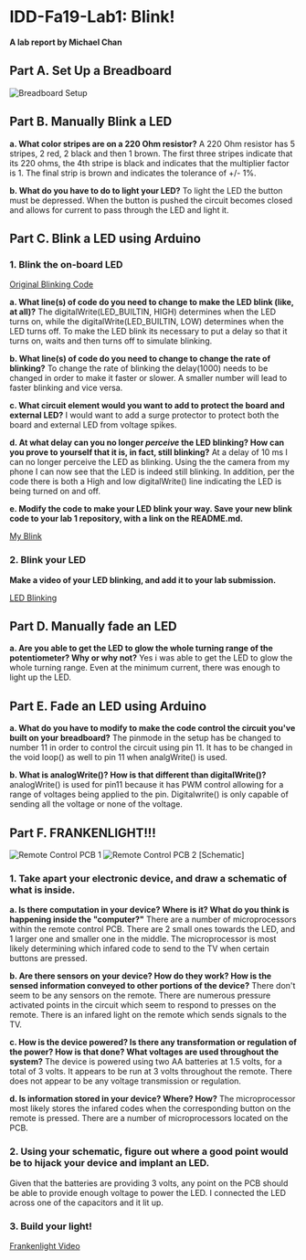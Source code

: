 # IDD-Fa19-Lab1: Blink!

**A lab report by Michael Chan**


## Part A. Set Up a Breadboard

![Breadboard Setup](https://github.com/mkc233/IDD-Fa19-Lab1/blob/master/Breadboard_Setup.jpg)


## Part B. Manually Blink a LED

**a. What color stripes are on a 220 Ohm resistor?**
A 220 Ohm resistor has 5 stripes, 2 red, 2 black and then 1 brown.  The first three stripes indicate that its 220 ohms, the 4th stripe is black and indicates that the multiplier factor is 1.  The final strip is brown and indicates the tolerance of +/- 1%.  
 
**b. What do you have to do to light your LED?**
To light the LED the button must be depressed.  When the button is pushed the circuit becomes closed and allows for current to pass through the LED and light it.

## Part C. Blink a LED using Arduino

### 1. Blink the on-board LED

[Original Blinking Code](https://github.com/mkc233/IDD-Fa19-Lab1/blob/master/code/originalBlinkCode)

**a. What line(s) of code do you need to change to make the LED blink (like, at all)?**
The digitalWrite(LED_BUILTIN, HIGH) determines when the LED turns on, while the digitalWrite(LED_BUILTIN, LOW) determines when the LED turns off.  To make the LED blink its necessary to put a delay so that it turns on, waits and then turns off to simulate blinking.

**b. What line(s) of code do you need to change to change the rate of blinking?**
To change the rate of blinking the delay(1000) needs to be changed in order to make it faster or slower.  A smaller number will lead to faster blinking and vice versa.

**c. What circuit element would you want to add to protect the board and external LED?**
I would want to add a surge protector to protect both the board and external LED from voltage spikes.
 
**d. At what delay can you no longer *perceive* the LED blinking? How can you prove to yourself that it is, in fact, still blinking?**
At a delay of 10 ms I can no longer perceive the LED as blinking.  Using the the camera from my phone I can now see that the LED is indeed still blinking.  In addition, per the code there is both a High and low digitalWrite() line indicating the LED is being turned on and off.

**e. Modify the code to make your LED blink your way. Save your new blink code to your lab 1 repository, with a link on the README.md.**

[My Blink](https://github.com/mkc233/IDD-Fa19-Lab1/blob/master/code/myBlink)


### 2. Blink your LED

**Make a video of your LED blinking, and add it to your lab submission.**

[LED Blinking](https://www.youtube.com/watch?v=IVfwgCXlV_M)


## Part D. Manually fade an LED

**a. Are you able to get the LED to glow the whole turning range of the potentiometer? Why or why not?**
Yes i was able to get the LED to glow the whole turning range.  Even at the minimum current, there was enough to light up the LED.


## Part E. Fade an LED using Arduino

**a. What do you have to modify to make the code control the circuit you've built on your breadboard?**
The pinmode in the setup has be changed to number 11 in order to control the circuit using pin 11.  It has to be changed in the void loop() as well to pin 11 when analgWrite() is used. 

**b. What is analogWrite()? How is that different than digitalWrite()?**
analogWrite() is used for pin11 because it has PWM control allowing for a range of voltages being applied to the pin.  Digitalwrite() is only capable of sending all the voltage or none of the voltage.

## Part F. FRANKENLIGHT!!!

![Remote Control PCB 1]()
![Remote Control PCB 2]()
[Schematic]

### 1. Take apart your electronic device, and draw a schematic of what is inside. 

**a. Is there computation in your device? Where is it? What do you think is happening inside the "computer?"**
There are a number of microprocessors within the remote control PCB.  There are 2 small ones towards the LED, and 1 larger one and smaller one in the middle.  The microprocessor is most likely determining which infared code to send to the TV when certain buttons are pressed.  

**b. Are there sensors on your device? How do they work? How is the sensed information conveyed to other portions of the device?**
There don't seem to be any sensors on the remote.  There are numerous pressure activated points in the circuit which seem to respond to presses on the remote. There is an infared light on the remote which sends signals to the TV.

**c. How is the device powered? Is there any transformation or regulation of the power? How is that done? What voltages are used throughout the system?**
The device is powered using two AA batteries at 1.5 volts, for a total of 3 volts.  It appears to be run at 3 volts throughout the remote.  There does not appear to be any voltage transmission or regulation.  

**d. Is information stored in your device? Where? How?**
The microprocessor most likely stores the infared codes when the corresponding button on the remote is pressed.  There are a number of microprocessors located on the PCB.

### 2. Using your schematic, figure out where a good point would be to hijack your device and implant an LED.

Given that the batteries are providing 3 volts, any point on the PCB should be able to provide enough voltage to power the LED.  I connected the LED across one of the capacitors and it lit up.  

### 3. Build your light!

[Frankenlight Video](https://youtu.be/nDJ_xCq2KSs)

